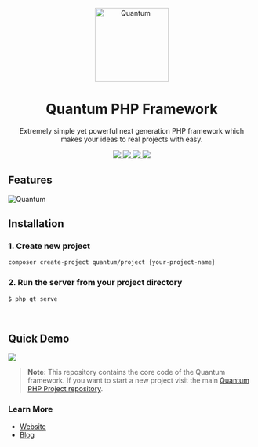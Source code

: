 <p align="center">
    <a href="https://quantumphp.io">
        <img src="http://quantumphp.io/files/quantum-og-image.png" alt="Quantum" height="150"/>
    </a>
</p>

<h1 align="center">Quantum PHP Framework</h1>
<p align="center">
	Extremely simple yet powerful next generation PHP framework which makes your ideas to real projects with easy.
</p>

<p align="center">
    <a href="https://app.travis-ci.com/github/softberg/quantum-php-core">
        <img src="https://app.travis-ci.com/softberg/quantum-php-core.svg?branch=master"/>
    </a>
    <a href="https://scrutinizer-ci.com/g/softberg/quantum-php-core">
        <img src="https://shields.cdn.bka.li/scrutinizer/quality/g/softberg/quantum-php-core"/>
    </a>
    <a href="https://github.com/softberg/quantum-php-core/blob/master/LICENSE">
        <img src="https://img.shields.io/github/license/softberg/quantum-php-core"/>
    </a>
    <a href="https://packagist.org/packages/quantum/framework">
        <img src="https://img.shields.io/packagist/v/quantum/framework"/>
    </a>
</p>

<h2>Features</h2>
<img src="https://assets.softberg.org/quantum-features2.png" alt="Quantum" />

<h2>Installation</h2>

<h3> 1. Create new project </h3>

```bash
composer create-project quantum/project {your-project-name}
```

<h3>2. Run the server from your project directory</h3>

```bash
$ php qt serve
```
<br/>

<h2>Quick Demo</h2>
<img src="https://assets.softberg.org/qt-short.gif"/>

> **Note:** This repository contains the core code of the Quantum framework. If you want to start a new project visit the main [Quantum PHP Project repository](https://github.com/softberg/quantum-framework-php).



<h3>Learn More</h3>

- [Website](https://quantumphp.io/)
- [Blog](http://blog.softberg.org/category/quantum-php-framework/)
